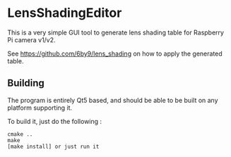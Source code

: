 # LensShadingEditor

This is a very simple GUI tool to generate lens shading table for Raspberry Pi camera v1/v2.

See https://github.com/6by9/lens_shading on how to apply the generated table.


## Building

The program is entirely Qt5 based, and should be able to be built on any platform supporting it.

To build it, just do the following :
```mkdir build && cd build
cmake ..
make
[make install] or just run it
```
